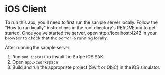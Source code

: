 # iOS Client

To run this app, you'll need to first run the sample server locally.
Follow the "How to run locally" instructions in the root directory's README.md to get started.
Once you've started the server, open http://localhost:4242 in your browser to check that the
server is running locally.

After running the sample server:

1. Run `pod install` to install the Stripe iOS SDK.
2. Open `app.xcworkspace`
3. Build and run the appropriate project (Swift or ObjC) in the iOS simulator.
